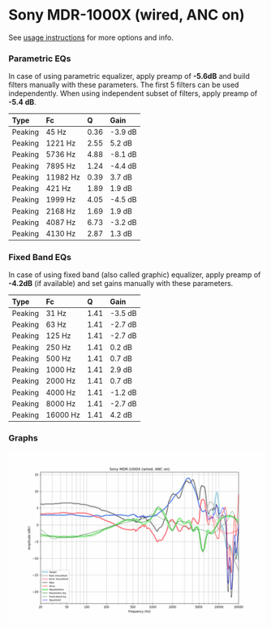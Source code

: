 # Sony MDR-1000X (wired, ANC on)
See [usage instructions](https://github.com/jaakkopasanen/AutoEq#usage) for more options and info.

### Parametric EQs
In case of using parametric equalizer, apply preamp of **-5.6dB** and build filters manually
with these parameters. The first 5 filters can be used independently.
When using independent subset of filters, apply preamp of **-5.4 dB**.

| Type    | Fc       |    Q | Gain    |
|:--------|:---------|:-----|:--------|
| Peaking | 45 Hz    | 0.36 | -3.9 dB |
| Peaking | 1221 Hz  | 2.55 | 5.2 dB  |
| Peaking | 5736 Hz  | 4.88 | -8.1 dB |
| Peaking | 7895 Hz  | 1.24 | -4.4 dB |
| Peaking | 11982 Hz | 0.39 | 3.7 dB  |
| Peaking | 421 Hz   | 1.89 | 1.9 dB  |
| Peaking | 1999 Hz  | 4.05 | -4.5 dB |
| Peaking | 2168 Hz  | 1.69 | 1.9 dB  |
| Peaking | 4087 Hz  | 6.73 | -3.2 dB |
| Peaking | 4130 Hz  | 2.87 | 1.3 dB  |

### Fixed Band EQs
In case of using fixed band (also called graphic) equalizer, apply preamp of **-4.2dB**
(if available) and set gains manually with these parameters.

| Type    | Fc       |    Q | Gain    |
|:--------|:---------|:-----|:--------|
| Peaking | 31 Hz    | 1.41 | -3.5 dB |
| Peaking | 63 Hz    | 1.41 | -2.7 dB |
| Peaking | 125 Hz   | 1.41 | -2.7 dB |
| Peaking | 250 Hz   | 1.41 | 0.2 dB  |
| Peaking | 500 Hz   | 1.41 | 0.7 dB  |
| Peaking | 1000 Hz  | 1.41 | 2.9 dB  |
| Peaking | 2000 Hz  | 1.41 | 0.7 dB  |
| Peaking | 4000 Hz  | 1.41 | -1.2 dB |
| Peaking | 8000 Hz  | 1.41 | -2.7 dB |
| Peaking | 16000 Hz | 1.41 | 4.2 dB  |

### Graphs
![](./Sony%20MDR-1000X%20(wired,%20ANC%20on).png)